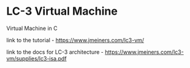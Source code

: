# LC-3 Virtual Machine
Virtual Machine in C

link to the tutorial - https://www.jmeiners.com/lc3-vm/

link to the docs for LC-3 architecture - https://www.jmeiners.com/lc3-vm/supplies/lc3-isa.pdf
